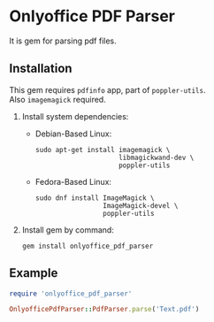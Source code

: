 # Onlyoffice PDF Parser

It is gem for parsing pdf files.

## Installation

This gem requires `pdfinfo` app, part of `poppler-utils`.\
Also `imagemagick` required.

1. Install system dependencies:

   * Debian-Based Linux:

       ```shell script
       sudo apt-get install imagemagick \
                            libmagickwand-dev \
                            poppler-utils
       ```

   * Fedora-Based Linux:

       ```shell script
       sudo dnf install ImageMagick \
                        ImageMagick-devel \
                        poppler-utils
       ```

2. Install gem by command:

    ```shell script
    gem install onlyoffice_pdf_parser
    ```

## Example

```ruby
require 'onlyoffice_pdf_parser'

OnlyofficePdfParser::PdfParser.parse('Text.pdf')

```
